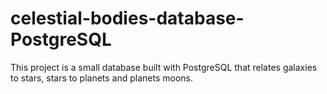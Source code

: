 # celestial-bodies-database-PostgreSQL
This project is a small database built with PostgreSQL that relates galaxies to stars, stars to planets and planets moons.
